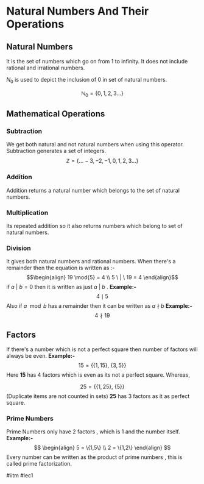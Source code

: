 # Natural Numbers And Their Operations

## Natural Numbers 
It is the set of numbers which go on from 1 to infinity.
It does not include rational and irrational numbers.

$N_0$ is used to depict the inclusion of 0 in set of natural numbers.

$$\mathbb{N}_0 = \{0,1,2,3 ...\}$$
## Mathematical Operations 
### Subtraction 
We get both natural and not natural numbers when using this operator.
Subtraction generates a set of integers.
$$\mathbb{Z} = \{... -3,-2,-1,0,1,2,3 ...\}$$
### Addition
Addition returns a natural number which belongs to the set of natural numbers. 

### Multiplication
Its repeated addition so it also returns numbers which belong to set of natural numbers.

### Division
It gives both natural numbers and rational numbers.
When there's a remainder then the equation is written as :- 
$$\begin{align}
19 \mod{5} = 4 \\
5 \ | \ 19 = 4
\end{align}$$
if $a \ | \ b = 0$ then it is written as just $a \ | \ b$ .
**Example:-**
$$4 \mid 5$$
Also if $a \mod{b}$ has a remainder then it can be written as $a \ \nmid \ b$
**Example:-**
$$4 \nmid 19$$

## Factors 
If there's a number which is not a perfect square then number of factors will always be even.
**Example:-** 
$$
15 = \{\{1 , 15 \} , \ \{ 3 , 5\}\}
$$
Here **15** has 4 factors  which is even as its not a perfect square. 
Whereas, 

$$25 = \{ \{1,25\} , \ \{5\}\}$$
(Duplicate items are not counted in sets)
**25** has 3 factors as it as  perfect square. 

### Prime Numbers 
Prime Numbers only have 2 factors , which is 1 and the number itself.
**Example:-**
$$
\begin{align}
5 = \{1,5\} \\
2 = \{1,2\}
\end{align}
$$
Every number can be written as the product of prime numbers , this is called prime factorization.

#iitm 
#lec1

